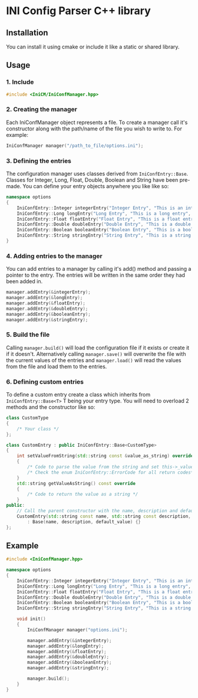 # INI Config Parser C++ library

## Installation
You can install it using cmake or include it like a static or shared library.

## Usage
### 1. Include
```c++
#include <IniCM/IniConfManager.hpp>
```

### 2. Creating the manager
Each IniConfManager object represents a file. To create a manager call it's constructor along with the path/name of the file you wish to write to. For example:
```c++
IniConfManager manager("/path_to_file/options.ini");
```

### 3. Defining the entries
The configuration manager uses classes derived from `IniConfEntry::Base`. Classes for Integer, Long, Float, Double, Boolean and String have been pre-made.
You can define your entry objects anywhere you like like so:
```c++
namespace options
{
    IniConfEntry::Integer integerEntry("Integer Entry", "This is an integer entry", 7);
    IniConfEntry::Long longEntry("Long Entry", "This is a long entry", 42);
    IniConfEntry::Float floatEntry("Float Entry", "This is a float entry", 3.14159);
    IniConfEntry::Double doubleEntry("Double Entry", "This is a double entry", 2.71828);
    IniConfEntry::Boolean booleanEntry("Boolean Entry", "This is a boolean entry", true);
    IniConfEntry::String stringEntry("String Entry", "This is a string entry", "Hello World!");
}
```

### 4. Adding entries to the manager
You can add entries to a manager by calling it's add() method and passing a pointer to the entry. The entries will be written in the same order they had been added in.
```c++
manager.addEntry(&integerEntry);
manager.addEntry(&longEntry);
manager.addEntry(&floatEntry);
manager.addEntry(&doubleEntry);
manager.addEntry(&booleanEntry);
manager.addEntry(&stringEntry);
```

### 5. Build the file
Calling `manager.build()` will load the configuration file if it exists or create it if it doesn't. Alternatively calling `manager.save()` will overwrite the file with the current values of the entries and `manager.load()` will read the values from the file and load them to the entries.

### 6. Defining custom entries
To define a custom entry create a class which inherits from `IniConfEntry::Base<T>` T being your entry type.
You will need to overload 2 methods and the constructor like so:
```c++
class CustomType
{
    /* Your class */
};

class CustomEntry : public IniConfEntry::Base<CustomType>
{
    int setValueFromString(std::string const &value_as_string) override
    {
        /* Code to parse the value from the string and set this->_value to it */
        /* Check the enum IniConfEntry::ErrorCode for all return codes*/
    }
    std::string getValueAsString() const override
    {
        /* Code to return the value as a string */
    }
public:
    // Call the parent constructor with the name, description and default value
    CustomEntry(std::string const name, std::string const description, CustomType const default_value)
        : Base(name, description, default_value) {}
};
```

## Example
```c++
#include <IniConfManager.hpp>

namespace options
{
    IniConfEntry::Integer integerEntry("Integer Entry", "This is an integer entry", 7);
    IniConfEntry::Long longEntry("Long Entry", "This is a long entry", 42);
    IniConfEntry::Float floatEntry("Float Entry", "This is a float entry", 3.14159);
    IniConfEntry::Double doubleEntry("Double Entry", "This is a double entry", 2.71828);
    IniConfEntry::Boolean booleanEntry("Boolean Entry", "This is a boolean entry", true);
    IniConfEntry::String stringEntry("String Entry", "This is a string entry", "Hello World!");

    void init()
    {
        IniConfManager manager("options.ini");

        manager.addEntry(&integerEntry);
        manager.addEntry(&longEntry);
        manager.addEntry(&floatEntry);
        manager.addEntry(&doubleEntry);
        manager.addEntry(&booleanEntry);
        manager.addEntry(&stringEntry);

        manager.build();
    }
}
```
